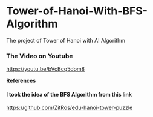 # Tower-of-Hanoi-With-BFS-Algorithm
The project of Tower of Hanoi with AI Algorithm

### The Video on Youtube
https://youtu.be/bVcBcq5dom8





**References**
#### I took the idea of the BFS Algorithm from this link
https://github.com/ZitRos/edu-hanoi-tower-puzzle
